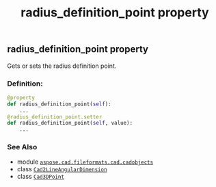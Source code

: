 ﻿---
title: radius_definition_point property
second_title: Aspose.CAD for Python via .NET API References
description: 
type: docs
weight: 510
url: /aspose.cad.fileformats.cad.cadobjects/cad2lineangulardimension/radius_definition_point/
is_root: false
---

## radius_definition_point property


Gets or sets the radius definition point.
### Definition:
```python
@property
def radius_definition_point(self):
    ...
@radius_definition_point.setter
def radius_definition_point(self, value):
    ...
```

### See Also
* module [`aspose.cad.fileformats.cad.cadobjects`](../../)
* class [`Cad2LineAngularDimension`](/cad/python-net/aspose.cad.fileformats.cad.cadobjects/cad2lineangulardimension)
* class [`Cad3DPoint`](/cad/python-net/aspose.cad.fileformats.cad.cadobjects/cad3dpoint)

